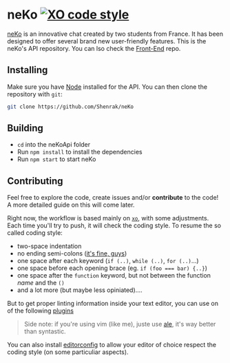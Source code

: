 # neKo [![XO code style](https://img.shields.io/badge/code_style-XO-5ed9c7.svg)](https://github.com/sindresorhus/xo)

[neKo](https://github.com/Shenrak/neKo) is an innovative chat created by two students from France.
It has been designed to offer several brand new user-friendly features.
This is the neKo's API repository. You can lso check the [Front-End](https://github.com/ShinGecko/neKo) repo.

## Installing
 
Make sure you have [Node](https://nodejs.org/en/) installed for the API.
You can then clone the repository with `git`:
```bash
git clone https://github.com/Shenrak/neKo
```

## Building
 
 * `cd` into the neKoApi folder
 * Run `npm install` to install the dependencies
 * Run `npm start` to start neKo

## Contributing

Feel free to explore the code, create issues and/or **contribute** to the code!
A more detailed guide on this will come later.

Right now, the workflow is based mainly on [`xo`](https://github.com/sindresorhus/xo), with some
adjustments. Each time you'll try to push, it will check the coding style. To resume the so called coding style:
- two-space indentation
- no ending semi-colons ([it's fine, guys](http://blog.izs.me/post/2353458699/an-open-letter-to-javascript-leaders-regarding))
- one space after each keyword (`if (..)`, `while (..)`, `for (..)`...)
- one space before each opening brace (eg. `if (foo === bar) {..}`)
- one space after the `function` keyword, but not between the function _name_ and the `()`
- and a lot more (but maybe less opiniated)....

But to get proper linting information inside your text editor, you can use on of the following [plugins](https://github.com/sindresorhus/xo#editor-plugins)

> Side note: if you're using vim (like me), juste use [ale](https://github.com/w0rp/ale), it's way better than syntastic.

You can also install [editorconfig](http://editorconfig.org) to allow your editor of choice respect the coding style (on some particuliar aspects).

